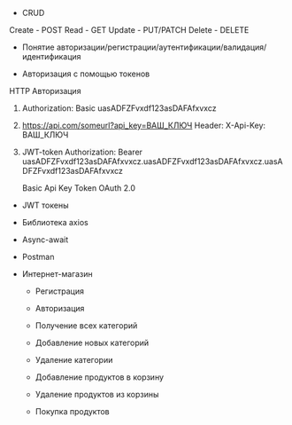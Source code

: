 - CRUD

Create - POST
Read - GET
Update - PUT/PATCH
Delete - DELETE

- Понятие авторизации/регистрации/аутентификации/валидация/идентификация

- Авторизация с помощью токенов

HTTP Авторизация

1. Authorization: Basic uasADFZFvxdf123asDAFAfxvxcz

2. https://api.com/someurl?api_key=ВАШ_КЛЮЧ
   Header:
        X-Api-Key: ВАШ_КЛЮЧ

3. JWT-token
    Authorization: Bearer uasADFZFvxdf123asDAFAfxvxcz.uasADFZFvxdf123asDAFAfxvxcz.uasADFZFvxdf123asDAFAfxvxcz

    Basic
    Api Key
    Token
    OAuth 2.0

- JWT токены
- Библиотека axios
- Async-await
- Postman

- Интернет-магазин
    - Регистрация
    - Авторизация

    - Получение всех категорий
    - Добавление новых категорий
    - Удаление категории
    
    - Добавление продуктов в корзину
    - Удаление продуктов из корзины
    - Покупка продуктов